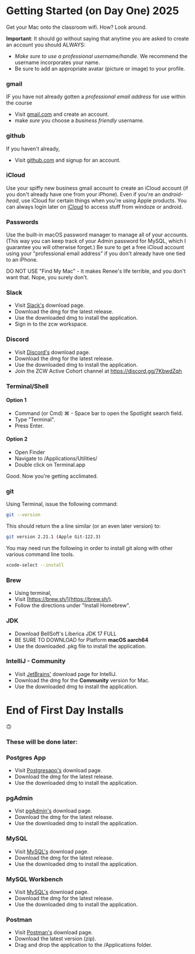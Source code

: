 # Getting Started (on Day One) 2025


Get your Mac onto the classroom wifi. How? Look around.

**Important**: It should go without saying that anytime you are asked to create an account you should ALWAYS:

* *Make sure to use a professional username/handle.* We recommend the username incorporates your name. 
* Be sure to add an appropriate avatar (picture or image) to your profile. 



### gmail

IF you have not already gotten a _professional email address_ for use within the course

* Visit [gmail.com](https://www.google.com/gmail/about/) and create an account.
* make *sure* you choose a *business friendly* username.

### github

If you haven't already, 

* Visit [github.com](https://github.com/) and signup for an account.  

### iCloud

Use your spiffy new business gmail account to create an iCloud account (if you don't already have one from your iPhone).
Even if you're an *android-head*, use iCloud for certain things when you're using Apple products. You can always login later on [iCloud](iCloud.com) to access stuff from windoze or android.

### Passwords

Use the built-in macOS password manager to manage all of your accounts. (This way you can keep track of your Admin password for MySQL, which I guarantee you will otherwise forget.)
Be sure to get a free iCloud account using your "professional email address" if you don't already have one tied to an iPhone.

DO NOT USE "Find My Mac" - It makes Renee's life terrible, and you don't want that. Nope, you surely don't.

### Slack

* Visit [Slack's](https://slack.com/downloads/mac) download page.
* Download the dmg for the latest release.
* Use the downloaded dmg to install the application.
* Sign in to the zcw workspace.


### Discord

* Visit [Discord's](https://discord.com/new/download) download page.
* Download the dmg for the latest release.
* Use the downloaded dmg to install the application.
* Join the ZCW Active Cohort channel at https://discord.gg/7KbwdZqh


### Terminal/Shell

#### Option 1
* Command (or Cmd) ⌘ - Space bar to open the Spotlight search field. 
* Type "Terminal". 
* Press Enter.

#### Option 2 

* Open Finder
* Navigate to /Applications/Utilities/
* Double click on Terminal.app

Good. Now you're getting acclimated.

### git

Using Terminal, issue the following command:
```bash
git --version
```

This should return the a line similar (or an even later version) to:  
```bash
git version 2.21.1 (Apple Git-122.3)
```

You may need run the following in order to install git along with other various command line tools.
```bash
xcode-select --install
```

### Brew

* Using terminal,
* Visit [https://brew.sh/](https://brew.sh/).
* Follow the directions under "Install Homebrew".


### JDK 

* Download BellSoft's Liberica JDK 17 FULL
* BE SURE TO DOWNLOAD for Platform __macOS aarch64__
* Use the downloaded .pkg file to install the application.

### IntelliJ - Community

* Visit [JetBrains'](https://www.jetbrains.com/idea/download/#section=mac) download page for IntelliJ.
* Download the dmg for the **Community** version for Mac.
* Use the downloaded dmg to install the application.

# End of First Day Installs

:upside_down_face:


### These will be done later:

### Postgres App

* Visit [Postgresapp's](https://postgresapp.com/downloads.html) download page.
* Download the dmg for the latest release.
* Use the downloaded dmg to install the application.


### pgAdmin 

* Vist [pgAdmin's](https://www.pgadmin.org) download page.
* Download the dmg for the latest release.
* Use the downloaded dmg to install the application.


### MySQL

* Visit [MySQL's](https://dev.mysql.com/downloads/mysql/) download page.
* Download the dmg for the latest release.
* Use the downloaded dmg to install the application.


### MySQL Workbench

* Visit [MySQL's](https://dev.mysql.com/downloads/workbench/) download page.
* Download the dmg for the latest release.
* Use the downloaded dmg to install the application.


### Postman

* Visit [Postman's](https://www.postman.com/downloads/) download page.
* Download the latest version (zip).
* Drag and drop the application to the /Applications folder.
